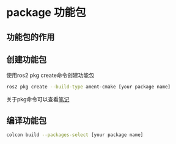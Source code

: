 # package 功能包

## 功能包的作用

## 创建功能包

使用ros2 pkg create命令创建功能包

```bash
ros2 pkg create --build-type ament-cmake [your package name]
```

关于pkg命令可以查看[笔记](./../commands/ROS2-pkg命令.md)

## 编译功能包

```bash
colcon build --packages-select [your package name]
```


